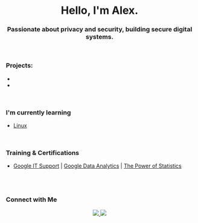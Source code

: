 
<div align="center">
  <h1>Hello, I'm Alex.</h1>
  <h3>Passionate about privacy and security, building secure digital systems.</h3>
</div>

<br>


### &nbsp;Projects:
  
- 
- 

<br>

### &nbsp;I'm currently learning
 - [Linux]()

<br>    
  
### &nbsp;Training & Certifications
 - [Google IT Support](https://www.coursera.org/account/accomplishments/specialization/ZDVH4RFWRVB6) | [Google Data Analytics](https://coursera.org/share/273d71856651a38cf257f11c2494ecde) | [The Power of Statistics](https://coursera.org/share/5bc2ea65a0b0887215c4cffe0507673a)
<br><br>


<br> 

### &nbsp;Connect with Me

<p align="center">
  <a href="https://www.linkedin.com/in/alexandruds/">
    <img src="https://img.shields.io/badge/-AlxStoica%20-0077B5?style=flat&logo=Linkedin&logoColor=white"/>
  </a>
  <a href="mailto:alexandruds@icloud.com">
    <img src="https://img.shields.io/badge/-AlxStoica-D14836?style=flat&logo=Gmail&logoColor=white"/>
 </a>
